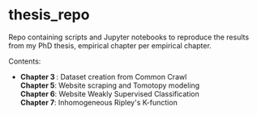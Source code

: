# thesis_repo
Repo containing scripts and Jupyter notebooks to reproduce the results from my PhD thesis, empirical chapter per empirical chapter. 

Contents: 

<ul>
	<li> <b>Chapter 3 </b>: Dataset creation from Common Crawl 
		<br>
	<liu> <b>Chapter 5</b>: Website scraping and Tomotopy modeling 
		<br>
	<liu> <b>Chapter 6</b>: Website Weakly Supervised Classification
		<br>
	<liu> <b>Chapter 7</b>: Inhomogeneous Ripley's K-function 
  </ul>
